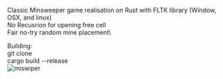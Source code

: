 Classic Minsweeper game realisation on Rust with FLTK library (Window, OSX, and linux)\
No Recusrion for opening free cell\
Fair no-try random mine placement\

Building:\
git clone\
cargo build --release\
![miswiper](https://github.com/Loafter/minesweeper/assets/10071077/be5509fa-5a55-447c-a34d-2aed7bdfce33)
